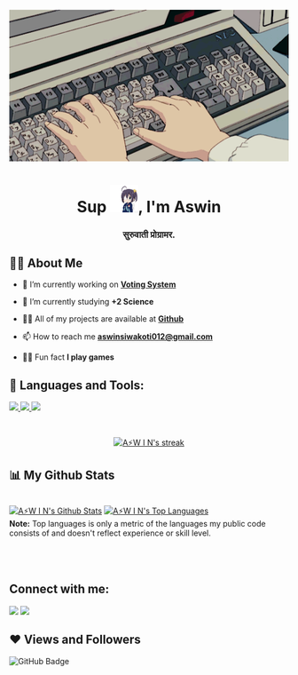 <p align="center">
<img width="600" src="0b5cc024841accd9a31a7b2daeb0e57b.gif" alt="gif">
</p>

<h1 align="center">Sup <img width="50" src="transparent-anime-gif-4.gif" width="30px">, I'm Aswin</h1>
<h3 align="center"><strong> सुरुवाती प्रोग्रामर.</strong></h3>


## 🙋‍♂️ About Me

- 🔭 I’m currently working on **[Voting System](https://github.com/azZ-69/Voting-System)**

- 🏫 I’m currently studying **+2 Science**


- 👨‍💻 All of my projects are available at **[Github ](https://github.com/azZ-69)**

- 📫 How to reach me **aswinsiwakoti012@gmail.com**

- 🤹‍♂️ Fun fact **<strong>I play games</strong>**

## 🚀 Languages and Tools:

<p align="left"> 
    <a href="https://developer.mozilla.org/en-US/docs/Web/JavaScript" target="_blank"> <img src="https://img.icons8.com/color/48/000000/javascript.png"/> </a> 
    <a href="https://www.w3.org/html/" target="_blank"> <img src="https://img.icons8.com/color/48/000000/html-5.png"/> </a> 
    <a href="https://www.w3schools.com/css/" target="_blank"> <img src="https://img.icons8.com/color/48/000000/css3.png"/> </a> 
<!--     <a href="https://www.w3schools.com/php/" target="_blank"> <img src="https://img.icons8.com/ios-filled/344/php-logo.png"/> </a> -->

</p>

<br/>

<p align="center">
    <a href="https://github.com/azZ-69/github-readme-streak-stats">
        <img title="🔥 Get streak stats for your profile at git.io/streak-stats" alt="A⚡W I N's streak" src="https://github-readme-streak-stats.herokuapp.com/?user=azZ-69&theme=black-ice&hide_border=true&stroke=0000&background=060A0CD0"/>
    </a>
</p>

## 📊 My Github Stats

  <br/>
    <a href="https://github.com/azZ-69/github-readme-stats"><img alt="A⚡W I N's Github Stats" src="https://github-readme-stats.vercel.app/api?username=azZ-69&show_icons=true&count_private=true&theme=react&hide_border=true&bg_color=0D1117" /></a>
  <a href="https://github.com/azZ-69/github-readme-stats"><img alt="A⚡W I N's Top Languages" src="https://github-readme-stats.vercel.app/api/top-langs/?username=azZ-69&langs_count=8&count_private=true&layout=compact&theme=react&hide_border=true&bg_color=0D1117" /></a>
  <br/>
  <b>Note:</b> Top languages is only a metric of the languages my public code consists of and doesn't reflect experience or skill level.


<br/>
<br/>

<!-- <a href="https://github.com/azZ-69/github-readme-activity-graph"><img alt="A⚡W I N's Activity Graph" src="https://activity-graph.herokuapp.com/graph?username=azZ-69&bg_color=0D1117&color=5BCDEC&line=5BCDEC&point=FFFFFF&hide_border=true" /></a> -->

<br/>
<br/>

## Connect with me:
<p align="left">
<a href = "https://www.linkedin.com/in/aswin-siwakoti-b5a86b220/"><img src="![image](https://user-images.githubusercontent.com/90143372/233236152-ba5aace3-91f2-4740-8e7e-d9594f18fd33.png)
"/></a>
<a href = "https://www.instagram.com/aswin_2089/"><img src="https://img.icons8.com/fluent/48/000000/instagram-new.png"/></a>

</p>

## ❤ Views and Followers
<img src="https://img.shields.io/github/followers/azZ-69?label=Followers&style=social" alt="GitHub Badge"></a>
